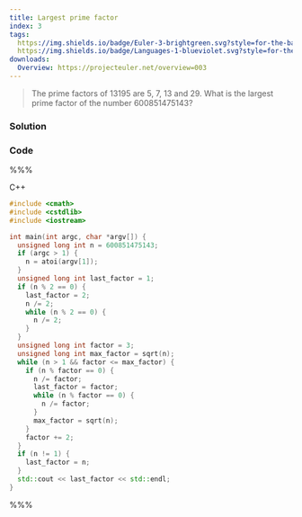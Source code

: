 ```yaml
---
title: Largest prime factor
index: 3
tags:
  https://img.shields.io/badge/Euler-3-brightgreen.svg?style=for-the-badge: https://projecteuler.net/problem=3
  https://img.shields.io/badge/Languages-1-blueviolet.svg?style=for-the-badge:
downloads:
  Overview: https://projecteuler.net/overview=003
---
```


> The prime factors of $13195$ are $5$, $7$, $13$ and $29$. What is the largest
> prime factor of the number $600851475143$?

### Solution

### Code

%%%

C++
```cpp
#include <cmath>
#include <cstdlib>
#include <iostream>

int main(int argc, char *argv[]) {
  unsigned long int n = 600851475143;
  if (argc > 1) {
    n = atoi(argv[1]);
  }
  unsigned long int last_factor = 1;
  if (n % 2 == 0) {
    last_factor = 2;
    n /= 2;
    while (n % 2 == 0) {
      n /= 2;
    }
  }
  unsigned long int factor = 3;
  unsigned long int max_factor = sqrt(n);
  while (n > 1 && factor <= max_factor) {
    if (n % factor == 0) {
      n /= factor;
      last_factor = factor;
      while (n % factor == 0) {
        n /= factor;
      }
      max_factor = sqrt(n);
    }
    factor += 2;
  }
  if (n != 1) {
    last_factor = n;
  }
  std::cout << last_factor << std::endl;
}
```

%%%
